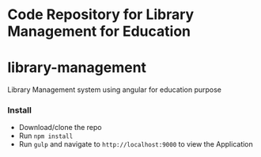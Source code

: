 Code Repository for Library Management for Education
========================================================
# library-management
Library Management system using angular for education purpose

### Install

* Download/clone the repo
* Run `npm install`
* Run `gulp` and navigate to `http://localhost:9000` to view the Application